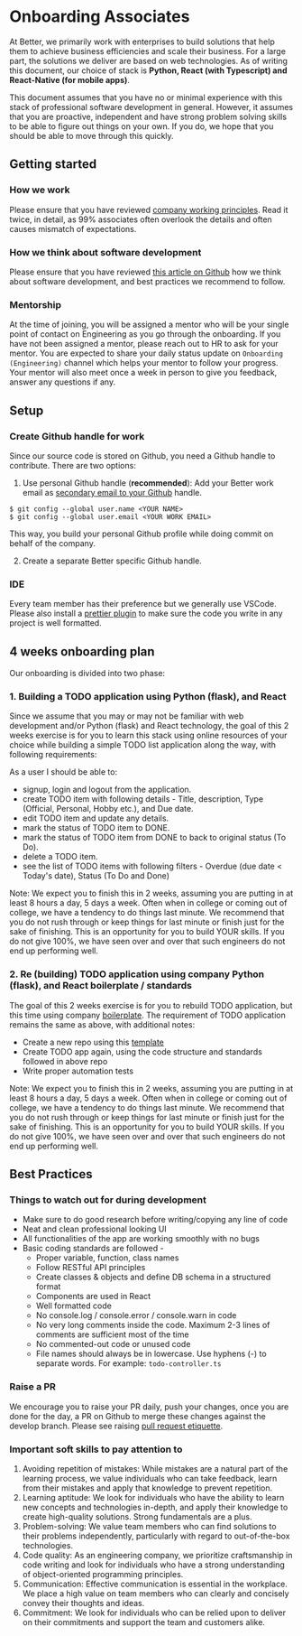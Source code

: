 # Onboarding Associates

At Better, we primarily work with enterprises to build solutions that help them to achieve business efficiencies and scale their business. For a large part, the solutions we deliver are based on web technologies. As of writing this document, our choice of stack is **Python, React (with Typescript) and React-Native (for mobile apps)**. 

This document assumes that you have no or minimal experience with this stack of professional software development in general. However, it assumes that you are proactive, independent and have strong problem solving skills to be able to figure out things on your own. If you do, we hope that you should be able to move through this quickly.

## Getting started
### How we work
Please ensure that you have reviewed [company working principles](https://github.com/jalantechnologies/handbook?tab=readme-ov-file#working-at-jalan-technologies). Read it twice, in detail, as 99% associates often overlook the details and often causes mismatch of expectations.

### How we think about software development
Please ensure that you have reviewed [this article on Github](/engineering/index.md) how we think about software development, and best practices we recommend to follow.

### Mentorship
At the time of joining, you will be assigned a mentor who will be your single point of contact on Engineering as you go through the onboarding. If you have not been assigned a mentor, please reach out to HR to ask for your mentor. You are expected to share your daily status update on `Onboarding (Engineering)` channel which helps your mentor to follow your progress. Your mentor will also meet once a week in person to give you feedback, answer any questions if any.

## Setup
### Create Github handle for work
Since our source code is stored on Github, you need a Github handle to contribute. There are two options:

1. Use personal Github handle (**recommended**): Add your Better work email as [secondary email to your Github](https://docs.github.com/en/account-and-profile/setting-up-and-managing-your-github-user-account/managing-email-preferences/adding-an-email-address-to-your-github-account) handle.

```
$ git config --global user.name <YOUR NAME>
$ git config --global user.email <YOUR WORK EMAIL>
```

This way, you build your personal Github profile while doing commit on behalf of the company.

2. Create a separate Better specific Github handle.

###  IDE
Every team member has their preference but we generally use VSCode. Please also install a [prettier plugin](https://marketplace.visualstudio.com/items?itemName=esbenp.prettier-vscode) to make sure the code you write in any project is well formatted.

## 4 weeks onboarding plan
Our onboarding is divided into two phase:
### 1. Building a TODO application using Python (flask), and React
Since we assume that you may or may not be familiar with web development and/or Python (flask) and React technology, the goal of this 2 weeks exercise is for you to learn this stack using online resources of your choice while building a simple TODO list application along the way, with following requirements:

As a user I should be able to:

  - signup, login and logout from the application. 
  - create TODO item with following details - Title, description, Type (Official, Personal, Hobby etc.), and Due date.
  - edit TODO item and update any details.
  - mark the status of TODO item to DONE. 
  - mark the status of TODO item from DONE to back to original status (To Do).
  - delete a TODO item.
  - see the list of TODO items with following filters - Overdue (due date < Today's date), Status (To Do and Done)

Note: We expect you to finish this in 2 weeks, assuming you are putting in at least 8 hours a day, 5 days a week. Often when in college or coming out of college, we have a tendency to do things last minute. We recommend that you do not rush through or keep things for last minute or finish just for the sake of finishing. This is an opportunity for you to build YOUR skills. If you do not give 100%, we have seen over and over that such engineers do not end up performing well.

### 2. Re (building) TODO application using company Python (flask), and React boilerplate / standards
The goal of this 2 weeks exercise is for you to rebuild TODO application, but this time using company [boilerplate](https://github.com/jalantechnologies/rflask-boilerplate). The requirement of TODO application remains the same as above, with additional notes: 

- Create a new repo using this [template](https://github.com/jalantechnologies/rflask-boilerplate)
- Create TODO app again, using the code structure and standards followed in above repo
- Write proper automation tests

Note: We expect you to finish this in 2 weeks, assuming you are putting in at least 8 hours a day, 5 days a week. Often when in college or coming out of college, we have a tendency to do things last minute. We recommend that you do not rush through or keep things for last minute or finish just for the sake of finishing. This is an opportunity for you to build YOUR skills. If you do not give 100%, we have seen over and over that such engineers do not end up performing well.

## Best Practices

### Things to watch out for during development

- Make sure to do good research before writing/copying any line of code
- Neat and clean professional looking UI
- All functionalities of the app are working smoothly with no bugs
- Basic coding standards are followed -
  - Proper variable, function, class names
  - Follow RESTful API principles
  - Create classes & objects and define DB schema in a structured format
  - Components are used in React
  - Well formatted code
  - No console.log / console.error / console.warn in code
  - No very long comments inside the code. Maximum 2-3 lines of comments are sufficient most of the time
  - No commented-out code or unused code
  - File names should always be in lowercase. Use hyphens (-) to separate words. For example: `todo-controller.ts`

###  Raise a PR
We encourage you to raise your PR daily, push your changes, once you are done for the day, a PR on Github to merge these changes against the develop branch. Please see raising [pull request etiquette](/engineering/pr-etiquette.md).

### Important soft skills to pay attention to
1.  Avoiding repetition of mistakes: While mistakes are a natural part of the learning process, we value individuals who can take feedback, learn from their mistakes and apply that knowledge to prevent repetition.
2.  Learning aptitude: We look for individuals who have the ability to learn new concepts and technologies in-depth, and apply their knowledge to create high-quality solutions. Strong fundamentals are a plus.
3.  Problem-solving: We value team members who can find solutions to their problems independently, particularly with regard to out-of-the-box technologies.
4.  Code quality: As an engineering company, we prioritize craftsmanship in code writing and look for individuals who have a strong understanding of object-oriented programming principles.
5.  Communication: Effective communication is essential in the workplace. We place a high value on team members who can clearly and concisely convey their thoughts and ideas.
6.  Commitment: We look for individuals who can be relied upon to deliver on their commitments and support the team and customers alike.
